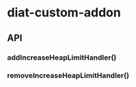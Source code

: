 # diat-custom-addon

## API

### addIncreaseHeapLimitHandler()

### removeIncreaseHeapLimitHandler()
